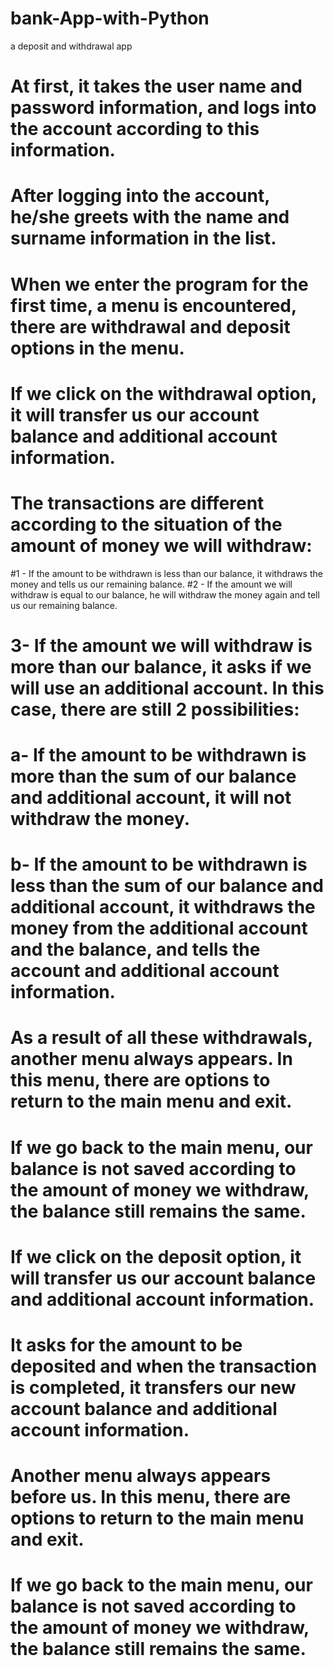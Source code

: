 # bank-App-with-Python
 a deposit and withdrawal app

# At first, it takes the user name and password information, and logs into the account according to this information.
# After logging into the account, he/she greets with the name and surname information in the list.
# When we enter the program for the first time, a menu is encountered, there are withdrawal and deposit options in the menu.

# If we click on the withdrawal option, it will transfer us our account balance and additional account information.
# The transactions are different according to the situation of the amount of money we will withdraw:
#1 - If the amount to be withdrawn is less than our balance, it withdraws the money and tells us our remaining balance.
#2 - If the amount we will withdraw is equal to our balance, he will withdraw the money again and tell us our remaining balance.
# 3- If the amount we will withdraw is more than our balance, it asks if we will use an additional account. In this case, there are still 2 possibilities:
# a- If the amount to be withdrawn is more than the sum of our balance and additional account, it will not withdraw the money.
# b- If the amount to be withdrawn is less than the sum of our balance and additional account, it withdraws the money from the additional account and the balance, and tells the account and additional account information.
# As a result of all these withdrawals, another menu always appears. In this menu, there are options to return to the main menu and exit.
# If we go back to the main menu, our balance is not saved according to the amount of money we withdraw, the balance still remains the same.

# If we click on the deposit option, it will transfer us our account balance and additional account information.
# It asks for the amount to be deposited and when the transaction is completed, it transfers our new account balance and additional account information.
# Another menu always appears before us. In this menu, there are options to return to the main menu and exit.
# If we go back to the main menu, our balance is not saved according to the amount of money we withdraw, the balance still remains the same.